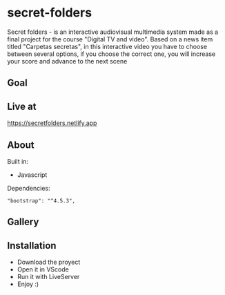 # secret-folders
 Secret folders - is an interactive audiovisual multimedia system made as a final project for the course "Digital TV and video".
 Based on a news item titled "Carpetas secretas", in this interactive video you have to choose
 between several options, if you
 choose the correct one, you will increase your score and advance to the next scene
 
 ## Goal
 
 ## Live at
 https://secretfolders.netlify.app
 
  ## About
 Built in: 
  - Javascript
 
 Dependencies:
 
    "bootstrap": "^4.5.3",
  
 ## Gallery

 ## Installation
  - Download the proyect
  - Open it in VScode
  - Run it with LiveServer
  - Enjoy :)
